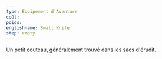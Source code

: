 ```yaml
---
type: Équipement d'Aventure
coût:
poids:
englishname: Small Knife
step: empty
---
```

Un petit couteau, généralement trouvé dans les sacs d'érudit.